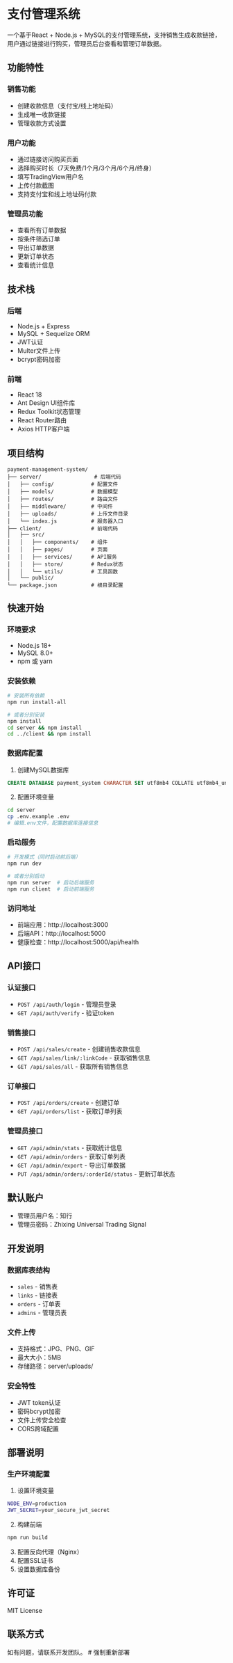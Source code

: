 # 支付管理系统

一个基于React + Node.js + MySQL的支付管理系统，支持销售生成收款链接，用户通过链接进行购买，管理员后台查看和管理订单数据。

## 功能特性

### 销售功能
- 创建收款信息（支付宝/线上地址码）
- 生成唯一收款链接
- 管理收款方式设置

### 用户功能
- 通过链接访问购买页面
- 选择购买时长（7天免费/1个月/3个月/6个月/终身）
- 填写TradingView用户名
- 上传付款截图
- 支持支付宝和线上地址码付款

### 管理员功能
- 查看所有订单数据
- 按条件筛选订单
- 导出订单数据
- 更新订单状态
- 查看统计信息

## 技术栈

### 后端
- Node.js + Express
- MySQL + Sequelize ORM
- JWT认证
- Multer文件上传
- bcrypt密码加密

### 前端
- React 18
- Ant Design UI组件库
- Redux Toolkit状态管理
- React Router路由
- Axios HTTP客户端

## 项目结构

```
payment-management-system/
├── server/                 # 后端代码
│   ├── config/            # 配置文件
│   ├── models/            # 数据模型
│   ├── routes/            # 路由文件
│   ├── middleware/        # 中间件
│   ├── uploads/           # 上传文件目录
│   └── index.js           # 服务器入口
├── client/                # 前端代码
│   ├── src/
│   │   ├── components/    # 组件
│   │   ├── pages/         # 页面
│   │   ├── services/      # API服务
│   │   ├── store/         # Redux状态
│   │   └── utils/         # 工具函数
│   └── public/
└── package.json           # 根目录配置
```

## 快速开始

### 环境要求
- Node.js 18+
- MySQL 8.0+
- npm 或 yarn

### 安装依赖

```bash
# 安装所有依赖
npm run install-all

# 或者分别安装
npm install
cd server && npm install
cd ../client && npm install
```

### 数据库配置

1. 创建MySQL数据库
```sql
CREATE DATABASE payment_system CHARACTER SET utf8mb4 COLLATE utf8mb4_unicode_ci;
```

2. 配置环境变量
```bash
cd server
cp .env.example .env
# 编辑.env文件，配置数据库连接信息
```

### 启动服务

```bash
# 开发模式（同时启动前后端）
npm run dev

# 或者分别启动
npm run server  # 启动后端服务
npm run client  # 启动前端服务
```

### 访问地址

- 前端应用：http://localhost:3000
- 后端API：http://localhost:5000
- 健康检查：http://localhost:5000/api/health

## API接口

### 认证接口
- `POST /api/auth/login` - 管理员登录
- `GET /api/auth/verify` - 验证token

### 销售接口
- `POST /api/sales/create` - 创建销售收款信息
- `GET /api/sales/link/:linkCode` - 获取销售信息
- `GET /api/sales/all` - 获取所有销售信息

### 订单接口
- `POST /api/orders/create` - 创建订单
- `GET /api/orders/list` - 获取订单列表

### 管理员接口
- `GET /api/admin/stats` - 获取统计信息
- `GET /api/admin/orders` - 获取订单列表
- `GET /api/admin/export` - 导出订单数据
- `PUT /api/admin/orders/:orderId/status` - 更新订单状态

## 默认账户

- 管理员用户名：知行
- 管理员密码：Zhixing Universal Trading Signal

## 开发说明

### 数据库表结构

- `sales` - 销售表
- `links` - 链接表
- `orders` - 订单表
- `admins` - 管理员表

### 文件上传

- 支持格式：JPG、PNG、GIF
- 最大大小：5MB
- 存储路径：server/uploads/

### 安全特性

- JWT token认证
- 密码bcrypt加密
- 文件上传安全检查
- CORS跨域配置

## 部署说明

### 生产环境配置

1. 设置环境变量
```bash
NODE_ENV=production
JWT_SECRET=your_secure_jwt_secret
```

2. 构建前端
```bash
npm run build
```

3. 配置反向代理（Nginx）
4. 配置SSL证书
5. 设置数据库备份

## 许可证

MIT License

## 联系方式

如有问题，请联系开发团队。 # 强制重新部署
